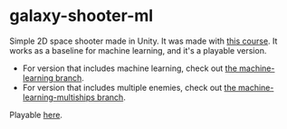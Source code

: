 # galaxy-shooter-ml
Simple 2D space shooter made in Unity.
It was made with [this course](https://www.udemy.com/the-ultimate-guide-to-game-development-with-unity/).
It works as a baseline for machine learning, and it's a playable version.

- For version that includes machine learning, check out [the machine-learning branch](https://github.com/MaciejWanat/galaxy-shooter-ml/tree/machine-learning).
- For version that includes multiple enemies, check out [the machine-learning-multiships branch](https://github.com/MaciejWanat/galaxy-shooter-ml/tree/machine-learning-multiships).

Playable [here](https://s416196.students.wmi.amu.edu.pl/spaceShooter/index.html).
